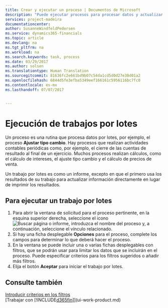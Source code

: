 ```yaml
---
title: Crear y ejecutar un proceso | Documentos de Microsoft
description: "Puede ejecutar procesos para procesar datos y actualizar la información, por ejemplo, para actividades contables periódicas o para cálculos."
services: project-madeira
documentationcenter: 
author: SusanneWindfeldPedersen
ms.service: dynamics365-financials
ms.topic: article
ms.devlang: na
ms.tgt_pltfrm: na
ms.workload: na
ms.search.keywords: task, process
ms.date: 03/29/2017
ms.author: solsen
ms.translationtype: Human Translation
ms.sourcegitcommit: 81636fc2e661bd9b07c54da1cd5d0d27e30d01a2
ms.openlocfilehash: 6844d5fe3efba5349eef166161c5956116bc7fc0
ms.contentlocale: es-mx
ms.lasthandoff: 07/07/2017


---
```

# <a name="how-to-run-batch-jobs"></a>Ejecución de trabajos por lotes
Un proceso es una rutina que procesa datos por lotes, por ejemplo, el proceso **Ajustar tipo cambio**. Hay procesos que realizan actividades contables periódicas como, por ejemplo, el cierre de las cuentas de resultado al final de un ejercicio. Muchos procesos realizan cálculos, como el cálculo de intereses, el ajuste tipo cambio y el cálculo de precios de venta.

Un trabajo por lotes es como un informe, excepto en que el primero usa los resultados de su trabajo para actualizar información directamente en lugar de imprimir los resultados.

## <a name="to-run-a-batch-job"></a>Para ejecutar un trabajo por lotes
1. Para abrir la ventana de solicitud para el proceso pertinente, en la esquina superior derecha, seleccione el icono ![Buscar página o informe](media/ui-search/search_small.png "icono Buscar página o informe"), introduzca el nombre del proceso y, a continuación, seleccione el vínculo relacionado.
2. Si hay una ficha desplegable **Opciones** para el proceso, complete los campos para determinar lo que deberá hacer el proceso.
3. En la ventana se puede incluir una o varias fichas desplegables con filtros, que se podrán usar para limitar los datos que se incluirán en el proceso. Puede especificar criterios para los filtros sugeridos o añadir más filtros.
4. Elija el botón **Aceptar** para iniciar el trabajo por lotes.

## <a name="see-also"></a>Consulte también
[Introducir criterios en los filtros](ui-enter-criteria-filters.md)  
[Trabajar con [!INCLUDE[d365fin](includes/d365fin_md.md)]](ui-work-product.md)

